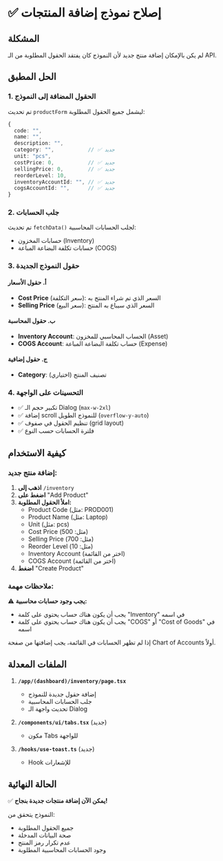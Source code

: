 # ✅ إصلاح نموذج إضافة المنتجات

## المشكلة
لم يكن بالإمكان إضافة منتج جديد لأن النموذج كان يفتقد الحقول المطلوبة من الـ API.

## الحل المطبق

### 1. الحقول المضافة إلى النموذج
تم تحديث `productForm` ليشمل جميع الحقول المطلوبة:

```typescript
{
  code: "",
  name: "",
  description: "",
  category: "",           // ✅ جديد
  unit: "pcs",
  costPrice: 0,           // ✅ جديد
  sellingPrice: 0,        // ✅ جديد
  reorderLevel: 10,
  inventoryAccountId: "", // ✅ جديد
  cogsAccountId: "",      // ✅ جديد
}
```

### 2. جلب الحسابات
تم تحديث `fetchData()` لجلب الحسابات المحاسبية:
- حسابات المخزون (Inventory)
- حسابات تكلفة البضاعة المباعة (COGS)

### 3. حقول النموذج الجديدة

#### أ. حقول الأسعار
- **Cost Price** (سعر التكلفة): السعر الذي تم شراء المنتج به
- **Selling Price** (سعر البيع): السعر الذي سيباع به المنتج

#### ب. حقول المحاسبة
- **Inventory Account**: الحساب المحاسبي للمخزون (Asset)
- **COGS Account**: حساب تكلفة البضاعة المباعة (Expense)

#### ج. حقول إضافية
- **Category**: تصنيف المنتج (اختياري)

### 4. التحسينات على الواجهة
- ✅ تكبير حجم الـ Dialog (`max-w-2xl`)
- ✅ إضافة scroll للنموذج الطويل (`overflow-y-auto`)
- ✅ تنظيم الحقول في صفوف (grid layout)
- ✅ فلترة الحسابات حسب النوع

## كيفية الاستخدام

### إضافة منتج جديد:

1. **اذهب إلى** `/inventory`
2. **اضغط على** "Add Product"
3. **املأ الحقول المطلوبة:**
   - Product Code (مثل: PROD001)
   - Product Name (مثل: Laptop)
   - Unit (مثل: pcs)
   - Cost Price (مثل: 500)
   - Selling Price (مثل: 700)
   - Reorder Level (مثل: 10)
   - Inventory Account (اختر من القائمة)
   - COGS Account (اختر من القائمة)
4. **اضغط** "Create Product"

### ملاحظات مهمة:

⚠️ **يجب وجود حسابات محاسبية:**
- يجب أن يكون هناك حساب يحتوي على كلمة "Inventory" في اسمه
- يجب أن يكون هناك حساب يحتوي على كلمة "COGS" أو "Cost of Goods" في اسمه

إذا لم تظهر الحسابات في القائمة، يجب إضافتها من صفحة Chart of Accounts أولاً.

## الملفات المعدلة

1. **`/app/(dashboard)/inventory/page.tsx`**
   - إضافة حقول جديدة للنموذج
   - جلب الحسابات المحاسبية
   - تحديث واجهة الـ Dialog

2. **`/components/ui/tabs.tsx`** (جديد)
   - مكون Tabs للواجهة

3. **`/hooks/use-toast.ts`** (جديد)
   - Hook للإشعارات

## الحالة النهائية

✅ **يمكن الآن إضافة منتجات جديدة بنجاح!**

النموذج يتحقق من:
- جميع الحقول المطلوبة
- صحة البيانات المدخلة
- عدم تكرار رمز المنتج
- وجود الحسابات المحاسبية المطلوبة
